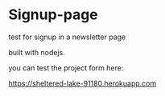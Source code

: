 # Signup-page
test for signup in a newsletter page 

built with nodejs.

you can test the project form here:

https://sheltered-lake-91180.herokuapp.com
